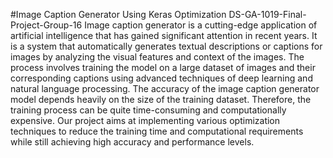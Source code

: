#Image Caption Generator Using Keras Optimization
DS-GA-1019-Final-Project-Group-16
Image caption generator is a cutting-edge application of artificial intelligence that has gained significant attention in recent years. It is a system that automatically generates textual descriptions or captions for images by analyzing the visual features and context of the images. The process involves training the model on a large dataset of images and their corresponding captions using advanced techniques of deep learning and natural language processing.
The accuracy of the image caption generator model depends heavily on the size of the training dataset. Therefore, the training process can be quite time-consuming and computationally expensive. Our project aims at implementing various optimization techniques to reduce the training time and computational requirements while still achieving high accuracy and performance levels.
